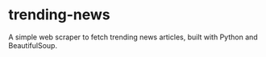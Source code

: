 # trending-news
A simple web scraper to fetch trending news articles, built with Python and BeautifulSoup.
